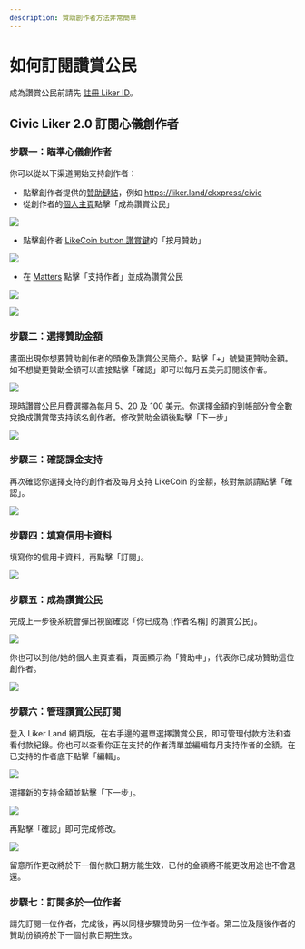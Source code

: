 ```yaml
---
description: 贊助創作者方法非常簡單
---
```


# 如何訂閱讚賞公民

成為讚賞公民前請先 [註冊 Liker ID](https://docs.like.co/v/zh/user-guide/liker-id/register)。

## Civic Liker 2.0 訂閱心儀創作者

### 步驟一：瞄準心儀創作者

你可以從以下渠道開始支持創作者：

* 點擊創作者提供的[贊助鏈結](https://docs.like.co/v/zh/user-guide/creatortools/sponsor-link)，例如 [https://liker.land/ckxpress/civic ](https://liker.land/ckxpress/civic%20)
* 從創作者的[個人主頁](https://docs.like.co/v/zh/user-guide/creatortools/portfolio-page)點擊「成為讚賞公民」

![](../../.gitbook/assets/register-civic-liker-1.png)

* 點擊創作者 [LikeCoin button 讚賞鍵](https://docs.like.co/v/zh/user-guide/creator)的「按月贊助」

![](../../.gitbook/assets/register-civic-liker-2.png)

* 在 [Matters](https://matters.news/) 點擊「支持作者」並成為讚賞公民

![](../../.gitbook/assets/register-civic-liker-10.png)

![](../../.gitbook/assets/register-civic-liker-11.png)

### 步驟二：選擇贊助金額

畫面出現你想要贊助創作者的頭像及讚賞公民簡介。點擊「+」號變更贊助金額。如不想變更贊助金額可以直接點擊「確認」即可以每月五美元訂閱該作者。

![](../../.gitbook/assets/register-civic-liker-3.png)

現時讚賞公民月費選擇為每月 5、20 及 100 美元。你選擇金額的到帳部分會全數兌換成讚賞幣支持該名創作者。修改贊助金額後點擊「下一步」

![](../../.gitbook/assets/register-civic-liker-4.png)

### 步驟三：確認課金支持

再次確認你選擇支持的創作者及每月支持 LikeCoin 的金額，核對無誤請點擊「確認」。

![](../../.gitbook/assets/register-civic-liker-5.png)

### 步驟四：填寫信用卡資料

填寫你的信用卡資料，再點擊「訂閱」。

![](../../.gitbook/assets/register-civic-liker-6.png)

### 步驟五：成為讚賞公民

完成上一步後系統會彈出視窗確認「你已成為 \[作者名稱\] 的讚賞公民」。

![](../../.gitbook/assets/register-civic-liker-6point5.png)

你也可以到他/她的個人主頁查看，頁面顯示為「贊助中」，代表你已成功贊助這位創作者。

![](../../.gitbook/assets/register-civic-liker-7.png)

### 步驟六：管理讚賞公民訂閱

登入 Liker Land  網頁版，在右手邊的選單選擇讚賞公民，即可管理付款方法和查看付款紀錄。你也可以查看你正在支持的作者清單並編輯每月支持作者的金額。在已支持的作者底下點擊「編輯」。

![](../../.gitbook/assets/register-civic-liker-8.png)

選擇新的支持金額並點擊「下一步」。

![](../../.gitbook/assets/register-civic-liker-9a.png)

再點擊「確認」即可完成修改。

![](../../.gitbook/assets/register-civic-liker-9b.png)

留意所作更改將於下一個付款日期方能生效，已付的金額將不能更改用途也不會退還。

### 步驟七：訂閱多於一位作者

請先訂閱一位作者，完成後，再以同樣步驟贊助另一位作者。第二位及隨後作者的贊助份額將於下一個付款日期生效。

